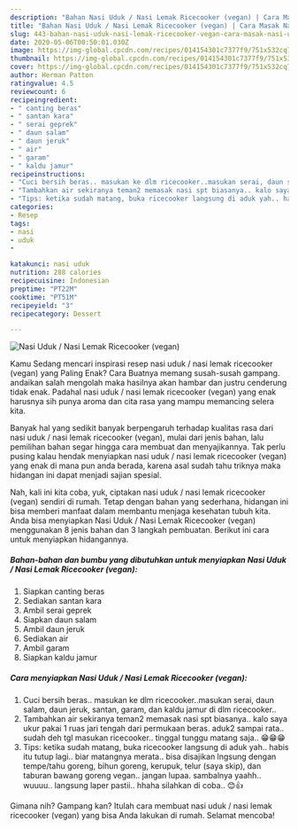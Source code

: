 ```yaml
---
description: "Bahan Nasi Uduk / Nasi Lemak Ricecooker (vegan) | Cara Masak Nasi Uduk / Nasi Lemak Ricecooker (vegan) Yang Lezat"
title: "Bahan Nasi Uduk / Nasi Lemak Ricecooker (vegan) | Cara Masak Nasi Uduk / Nasi Lemak Ricecooker (vegan) Yang Lezat"
slug: 443-bahan-nasi-uduk-nasi-lemak-ricecooker-vegan-cara-masak-nasi-uduk-nasi-lemak-ricecooker-vegan-yang-lezat
date: 2020-05-06T00:50:01.030Z
image: https://img-global.cpcdn.com/recipes/014154301c7377f9/751x532cq70/nasi-uduk-nasi-lemak-ricecooker-vegan-foto-resep-utama.jpg
thumbnail: https://img-global.cpcdn.com/recipes/014154301c7377f9/751x532cq70/nasi-uduk-nasi-lemak-ricecooker-vegan-foto-resep-utama.jpg
cover: https://img-global.cpcdn.com/recipes/014154301c7377f9/751x532cq70/nasi-uduk-nasi-lemak-ricecooker-vegan-foto-resep-utama.jpg
author: Herman Patton
ratingvalue: 4.5
reviewcount: 6
recipeingredient:
- " canting beras"
- " santan kara"
- " serai geprek"
- " daun salam"
- " daun jeruk"
- " air"
- " garam"
- " kaldu jamur"
recipeinstructions:
- "Cuci bersih beras.. masukan ke dlm ricecooker..masukan serai, daun salam, daun jeruk, santan, garam, dan kaldu jamur di dlm ricecooker.."
- "Tambahkan air sekiranya teman2 memasak nasi spt biasanya.. kalo saya ukur pakai 1 ruas jari tengah dari permukaan beras. aduk2 sampai rata.. sudah deh tgl masukan ricecooker.. tinggal tunggu matang saja.. 😁😁😁"
- "Tips: ketika sudah matang, buka ricecooker langsung di aduk yah.. habis itu tutup lagi.. biar matangnya merata.. bisa disajikan lngsung dengan tempe/tahu goreng, bihun goreng, kerupuk, telur (saya skip), dan taburan bawang goreng vegan.. jangan lupaa. sambalnya yaahh.. wuuuu.. langsung laper pastii.. hhaha silahkan di coba.. 😊👍"
categories:
- Resep
tags:
- nasi
- uduk
- 

katakunci: nasi uduk  
nutrition: 288 calories
recipecuisine: Indonesian
preptime: "PT22M"
cooktime: "PT51M"
recipeyield: "3"
recipecategory: Dessert

---
```



![Nasi Uduk / Nasi Lemak Ricecooker (vegan)](https://img-global.cpcdn.com/recipes/014154301c7377f9/751x532cq70/nasi-uduk-nasi-lemak-ricecooker-vegan-foto-resep-utama.jpg)

Kamu Sedang mencari inspirasi resep nasi uduk / nasi lemak ricecooker (vegan) yang Paling Enak? Cara Buatnya memang susah-susah gampang. andaikan salah mengolah maka hasilnya akan hambar dan justru cenderung tidak enak. Padahal nasi uduk / nasi lemak ricecooker (vegan) yang enak harusnya sih punya aroma dan cita rasa yang mampu memancing selera kita.



Banyak hal yang sedikit banyak berpengaruh terhadap kualitas rasa dari nasi uduk / nasi lemak ricecooker (vegan), mulai dari jenis bahan, lalu pemilihan bahan segar hingga cara membuat dan menyajikannya. Tak perlu pusing kalau hendak menyiapkan nasi uduk / nasi lemak ricecooker (vegan) yang enak di mana pun anda berada, karena asal sudah tahu triknya maka hidangan ini dapat menjadi sajian spesial.


Nah, kali ini kita coba, yuk, ciptakan nasi uduk / nasi lemak ricecooker (vegan) sendiri di rumah. Tetap dengan bahan yang sederhana, hidangan ini bisa memberi manfaat dalam membantu menjaga kesehatan tubuh kita. Anda bisa menyiapkan Nasi Uduk / Nasi Lemak Ricecooker (vegan) menggunakan 8 jenis bahan dan 3 langkah pembuatan. Berikut ini cara untuk menyiapkan hidangannya.

<!--inarticleads1-->

##### Bahan-bahan dan bumbu yang dibutuhkan untuk menyiapkan Nasi Uduk / Nasi Lemak Ricecooker (vegan):

1. Siapkan  canting beras
1. Sediakan  santan kara
1. Ambil  serai geprek
1. Siapkan  daun salam
1. Ambil  daun jeruk
1. Sediakan  air
1. Ambil  garam
1. Siapkan  kaldu jamur




<!--inarticleads2-->

##### Cara menyiapkan Nasi Uduk / Nasi Lemak Ricecooker (vegan):

1. Cuci bersih beras.. masukan ke dlm ricecooker..masukan serai, daun salam, daun jeruk, santan, garam, dan kaldu jamur di dlm ricecooker..
1. Tambahkan air sekiranya teman2 memasak nasi spt biasanya.. kalo saya ukur pakai 1 ruas jari tengah dari permukaan beras. aduk2 sampai rata.. sudah deh tgl masukan ricecooker.. tinggal tunggu matang saja.. 😁😁😁
1. Tips: ketika sudah matang, buka ricecooker langsung di aduk yah.. habis itu tutup lagi.. biar matangnya merata.. bisa disajikan lngsung dengan tempe/tahu goreng, bihun goreng, kerupuk, telur (saya skip), dan taburan bawang goreng vegan.. jangan lupaa. sambalnya yaahh.. wuuuu.. langsung laper pastii.. hhaha silahkan di coba.. 😊👍




Gimana nih? Gampang kan? Itulah cara membuat nasi uduk / nasi lemak ricecooker (vegan) yang bisa Anda lakukan di rumah. Selamat mencoba!
